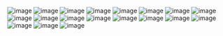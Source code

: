 ![image](https://user-images.githubusercontent.com/118850729/234569289-2ceaa2b8-88d0-451e-9aaa-e5b7d948e8ef.png)
![image](https://user-images.githubusercontent.com/118850729/234570866-48616cec-641d-4f27-ad11-35232f086d9c.png)
![image](https://user-images.githubusercontent.com/118850729/234570926-f62a47d7-dfb1-4a8c-a13c-1ac133d81df9.png)
![image](https://user-images.githubusercontent.com/118850729/235340551-8e2ec4b1-702b-4b67-a296-0a753e1b7280.png)
![image](https://user-images.githubusercontent.com/118850729/235340599-cb49d002-5ce2-42f2-aed2-f8c3941da2d2.png)
![image](https://user-images.githubusercontent.com/118850729/235340620-7a20c766-3f39-4d29-988b-079ee5ef5d98.png)
![image](https://user-images.githubusercontent.com/118850729/235340700-ad9d434a-6d55-46e1-b3f4-4000cf570466.png)
![image](https://user-images.githubusercontent.com/118850729/235340342-9d0de598-a8d8-44a6-9f97-c2a90b8c0dff.png)
![image](https://user-images.githubusercontent.com/118850729/235340371-67fadd73-b95d-4197-ac9b-e440841bb329.png)
![image](https://user-images.githubusercontent.com/118850729/235340388-0e5f65c9-a419-4e8d-86b9-a6ca723fdfcb.png)
![image](https://user-images.githubusercontent.com/118850729/235340414-21cb7c58-eaba-4b38-9c08-6532abd59e81.png)
![image](https://user-images.githubusercontent.com/118850729/234568727-0b18b41a-a1aa-4291-a96c-07655db880d3.png)
![image](https://user-images.githubusercontent.com/118850729/234568800-cf4125f8-29e2-4117-9d01-63cc95d09cab.png)
![image](https://user-images.githubusercontent.com/118850729/234568898-1940d389-aa7b-437e-9c6d-86cbc708da90.png)
![image](https://user-images.githubusercontent.com/118850729/234568951-bf9151e0-efb5-419c-a54f-c74e64d8927c.png)
![image](https://user-images.githubusercontent.com/118850729/234569002-326f26d9-0f3d-4646-b058-d803dfcaee29.png)
![image](https://user-images.githubusercontent.com/118850729/234569090-4096a93b-1483-494b-a220-8bb61e257bd7.png)
![image](https://user-images.githubusercontent.com/118850729/234570230-c5e9b26b-3439-4c84-83b3-bcb779269185.png)
![image](https://user-images.githubusercontent.com/118850729/234570282-fc4a6852-6973-4926-a5aa-faca236dfa33.png)


<!--
**Glamour95/Glamour95** is a ✨ _special_ ✨ repository because its `README.md` (this file) appears on your GitHub profile.

Glamour is a qualified certified Microsoft Power BI Data Analyst Associate, with a solid foundation in database management tools such as MySQL, Oracle, and MongoDB, and experience in database design and management, including SQL and NoSQL databases. Along with her expertise in Java, Python, JavaScript, and C++, and proficiency in cloud platforms such as Amazon Web Services (AWS), Microsoft Azure, and Google Cloud Platform, Glamour possesses a diverse range of skills that make her an exceptional software developer.

With a strong understanding of Agile, Scrum, and DevOps methodologies, web development skills, and a good understanding of HTML and CSS, as well as frameworks such as React, Angular, and Vue.js, Glamour is passionate about mobile development, with skills in developing applications for iOS, Android, React Native, and Flutter platforms. She has a proven track record of delivering successful projects and making significant contributions to various teams.

As a team player, Glamour is committed to working effectively in a team and supporting others in achieving common goals. She approaches problems and challenges with creativity and innovation, always looking for ways to develop new software applications or technologies that solve real-world problems and solve complex problems with software solutions.

In her free time, Glamour enjoys spending time with friends and family, attending parties or events, and meeting new people. She also loves helping out at local charities or community organizations and participating in fundraising or awareness campaigns.
